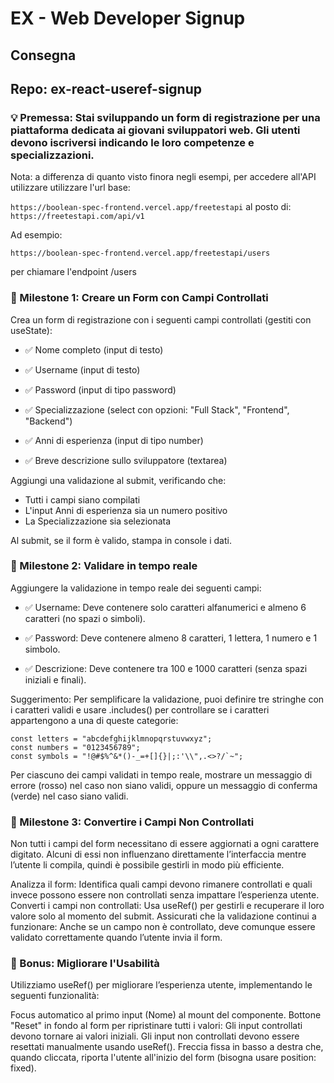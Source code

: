 # EX - Web Developer Signup

## Consegna

## Repo: ex-react-useref-signup

### 💡 Premessa: Stai sviluppando un form di registrazione per una piattaforma dedicata ai giovani sviluppatori web. Gli utenti devono iscriversi indicando le loro competenze e specializzazioni.

Nota: a differenza di quanto visto finora negli esempi, per accedere all'API utilizzare utilizzare l'url base:

`https://boolean-spec-frontend.vercel.app/freetestapi`
al posto di:
`https://freetestapi.com/api/v1`

Ad esempio:

`https://boolean-spec-frontend.vercel.app/freetestapi/users`

per chiamare l'endpoint /users

### 📌 Milestone 1: Creare un Form con Campi Controllati

Crea un form di registrazione con i seguenti campi controllati (gestiti con useState):

- ✅ Nome completo (input di testo)

- ✅ Username (input di testo)

- ✅ Password (input di tipo password)

- ✅ Specializzazione (select con opzioni: "Full Stack", "Frontend", "Backend")

- ✅ Anni di esperienza (input di tipo number)

- ✅ Breve descrizione sullo sviluppatore (textarea)

Aggiungi una validazione al submit, verificando che:

- Tutti i campi siano compilati
- L'input Anni di esperienza sia un numero positivo
- La Specializzazione sia selezionata

Al submit, se il form è valido, stampa in console i dati.

### 📌 Milestone 2: Validare in tempo reale

Aggiungere la validazione in tempo reale dei seguenti campi:

- ✅ Username: Deve contenere solo caratteri alfanumerici e almeno 6 caratteri (no spazi o simboli).

- ✅ Password: Deve contenere almeno 8 caratteri, 1 lettera, 1 numero e 1 simbolo.

- ✅ Descrizione: Deve contenere tra 100 e 1000 caratteri (senza spazi iniziali e finali).

Suggerimento: Per semplificare la validazione, puoi definire tre stringhe con i caratteri validi e usare .includes() per controllare se i caratteri appartengono a una di queste categorie:

```JSX
const letters = "abcdefghijklmnopqrstuvwxyz";
const numbers = "0123456789";
const symbols = "!@#$%^&*()-_=+[]{}|;:'\\",.<>?/`~";
```

Per ciascuno dei campi validati in tempo reale, mostrare un messaggio di errore (rosso) nel caso non siano validi, oppure un messaggio di conferma (verde) nel caso siano validi.

### 📌 Milestone 3: Convertire i Campi Non Controllati

Non tutti i campi del form necessitano di essere aggiornati a ogni carattere digitato. Alcuni di essi non influenzano direttamente l’interfaccia mentre l’utente li compila, quindi è possibile gestirli in modo più efficiente.

Analizza il form: Identifica quali campi devono rimanere controllati e quali invece possono essere non controllati senza impattare l’esperienza utente.
Converti i campi non controllati: Usa useRef() per gestirli e recuperare il loro valore solo al momento del submit.
Assicurati che la validazione continui a funzionare: Anche se un campo non è controllato, deve comunque essere validato correttamente quando l’utente invia il form.

### 🎯 Bonus: Migliorare l'Usabilità

Utilizziamo useRef() per migliorare l’esperienza utente, implementando le seguenti funzionalità:

Focus automatico al primo input (Nome) al mount del componente.
Bottone "Reset" in fondo al form per ripristinare tutti i valori:
Gli input controllati devono tornare ai valori iniziali.
Gli input non controllati devono essere resettati manualmente usando useRef().
Freccia fissa in basso a destra che, quando cliccata, riporta l'utente all'inizio del form (bisogna usare position: fixed).
